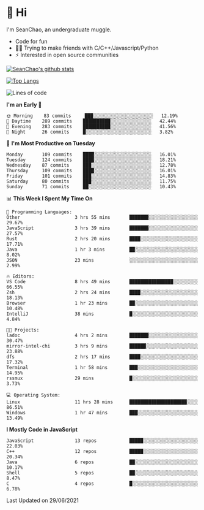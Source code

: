 # 👋 Hi
I'm SeanChao, an undergraduate muggle.

- Code for fun
- 👨‍💻 Trying to make friends with C/C++/Javascript/Python
- ⚡ Interested in open source communities

[![SeanChao's github stats](https://i-github-readme-stats.vercel.app/api?username=seanchao&show_icons=true)](https://github.com/anuraghazra/github-readme-stats)

[![Top Langs](https://i-github-readme-stats.vercel.app/api/top-langs/?username=seanchao&layout=compact)](https://github.com/anuraghazra/github-readme-stats)

<!--START_SECTION:waka-->
![Lines of code](https://img.shields.io/badge/From%20Hello%20World%20I%27ve%20Written-1.6%20million%20lines%20of%20code-blue)

**I'm an Early 🐤** 

```text
🌞 Morning    83 commits     ███░░░░░░░░░░░░░░░░░░░░░░   12.19% 
🌆 Daytime    289 commits    ██████████░░░░░░░░░░░░░░░   42.44% 
🌃 Evening    283 commits    ██████████░░░░░░░░░░░░░░░   41.56% 
🌙 Night      26 commits     █░░░░░░░░░░░░░░░░░░░░░░░░   3.82%

```
📅 **I'm Most Productive on Tuesday** 

```text
Monday       109 commits    ████░░░░░░░░░░░░░░░░░░░░░   16.01% 
Tuesday      124 commits    ████░░░░░░░░░░░░░░░░░░░░░   18.21% 
Wednesday    87 commits     ███░░░░░░░░░░░░░░░░░░░░░░   12.78% 
Thursday     109 commits    ████░░░░░░░░░░░░░░░░░░░░░   16.01% 
Friday       101 commits    ███░░░░░░░░░░░░░░░░░░░░░░   14.83% 
Saturday     80 commits     ███░░░░░░░░░░░░░░░░░░░░░░   11.75% 
Sunday       71 commits     ██░░░░░░░░░░░░░░░░░░░░░░░   10.43%

```


📊 **This Week I Spent My Time On** 

```text
💬 Programming Languages: 
Other                    3 hrs 55 mins       ███████░░░░░░░░░░░░░░░░░░   29.67% 
JavaScript               3 hrs 39 mins       ███████░░░░░░░░░░░░░░░░░░   27.57% 
Rust                     2 hrs 20 mins       ████░░░░░░░░░░░░░░░░░░░░░   17.71% 
Java                     1 hr 3 mins         ██░░░░░░░░░░░░░░░░░░░░░░░   8.02% 
JSON                     23 mins             ░░░░░░░░░░░░░░░░░░░░░░░░░   2.99%

🔥 Editors: 
VS Code                  8 hrs 49 mins       ████████████████░░░░░░░░░   66.55% 
Zsh                      2 hrs 24 mins       ████░░░░░░░░░░░░░░░░░░░░░   18.13% 
Browser                  1 hr 23 mins        ██░░░░░░░░░░░░░░░░░░░░░░░   10.48% 
IntelliJ                 38 mins             █░░░░░░░░░░░░░░░░░░░░░░░░   4.84%

🐱‍💻 Projects: 
ladoc                    4 hrs 2 mins        ███████░░░░░░░░░░░░░░░░░░   30.47% 
mirror-intel-chi         3 hrs 9 mins        ██████░░░░░░░░░░░░░░░░░░░   23.88% 
dfs                      2 hrs 17 mins       ████░░░░░░░░░░░░░░░░░░░░░   17.32% 
Terminal                 1 hr 58 mins        ███░░░░░░░░░░░░░░░░░░░░░░   14.95% 
rssmux                   29 mins             █░░░░░░░░░░░░░░░░░░░░░░░░   3.73%

💻 Operating System: 
Linux                    11 hrs 28 mins      █████████████████████░░░░   86.51% 
Windows                  1 hr 47 mins        ███░░░░░░░░░░░░░░░░░░░░░░   13.49%

```

**I Mostly Code in JavaScript** 

```text
JavaScript               13 repos            █████░░░░░░░░░░░░░░░░░░░░   22.03% 
C++                      12 repos            █████░░░░░░░░░░░░░░░░░░░░   20.34% 
Java                     6 repos             ██░░░░░░░░░░░░░░░░░░░░░░░   10.17% 
Shell                    5 repos             ██░░░░░░░░░░░░░░░░░░░░░░░   8.47% 
C                        4 repos             █░░░░░░░░░░░░░░░░░░░░░░░░   6.78%

```



 Last Updated on 29/06/2021
<!--END_SECTION:waka-->

